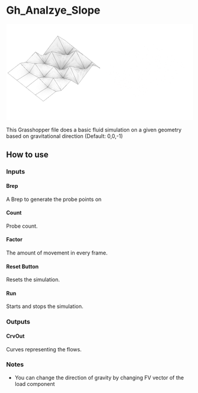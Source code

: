 # Gh_Analzye_Slope

![](https://github.com/alitghomi/GH_Basic_Fluid_Sim/blob/main/Assets/flowSample.gif)

This Grasshopper file does a basic fluid simulation on a given geometry based on gravitational direction (Default: 0,0,-1)

## How to use

### Inputs
#### Brep
A Brep to generate the probe points on

#### Count
Probe count.

#### Factor
The amount of movement in every frame. 

#### Reset Button
Resets the simulation. 

#### Run
Starts and stops the simulation. 

### Outputs

#### CrvOut
Curves representing the flows.

### Notes
- You can change the direction of gravity by changing FV vector of the load component



